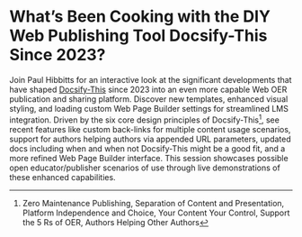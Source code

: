 # What’s Been Cooking with the DIY Web Publishing Tool Docsify-This Since 2023?

Join Paul Hibbitts for an interactive look at the significant developments that have shaped [Docsify-This](https://docsify-this.net) since 2023 into an even more capable Web OER publication and sharing platform. Discover new templates, enhanced visual styling, and loading custom Web Page Builder settings for streamlined LMS integration. Driven by the six core design principles of Docsify-This[^1], see recent features like custom back-links for multiple content usage scenarios, support for authors helping authors via appended URL parameters, updated docs including when and when not Docsify-This might be a good fit, and a more refined Web Page Builder interface. This session showcases possible open educator/publisher scenarios of use through live demonstrations of these enhanced capabilities.

[^1]: Zero Maintenance Publishing, Separation of Content and Presentation, Platform Independence and Choice, Your Content Your Control, Support the 5 Rs of OER, Authors Helping Other Authors
